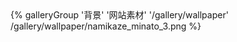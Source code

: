 <div class="gallery-group-main">
{% galleryGroup '背景' '网站素材' '/gallery/wallpaper' /gallery/wallpaper/namikaze_minato_3.png %}
</div>
